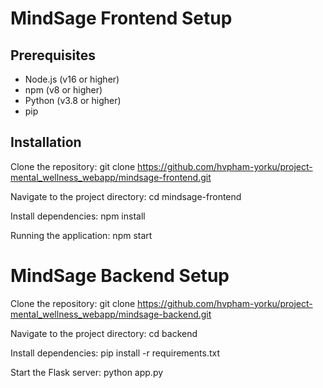 # MindSage Frontend Setup

## Prerequisites
- Node.js (v16 or higher)
- npm (v8 or higher)
- Python (v3.8 or higher)
- pip

## Installation
   Clone the repository:
   git clone https://github.com/hvpham-yorku/project-mental_wellness_webapp/mindsage-frontend.git

   Navigate to the project directory:
   cd mindsage-frontend

   Install dependencies:
   npm install

   Running the application:
   npm start

# MindSage Backend Setup
Clone the repository:
 git clone https://github.com/hvpham-yorku/project-mental_wellness_webapp/mindsage-backend.git 

 Navigate to the project directory: 
 cd backend

 Install dependencies:
 pip install -r requirements.txt

 Start the Flask server:
 python app.py